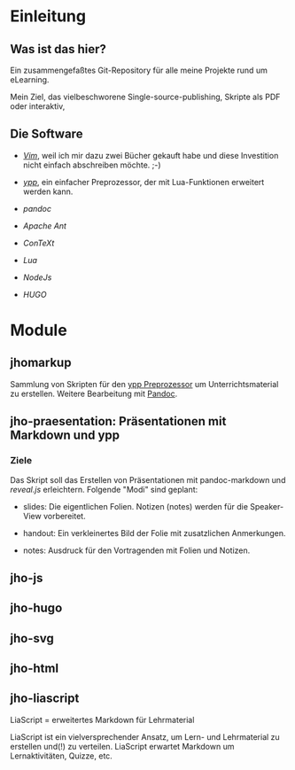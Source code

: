 # Einleitung

## Was ist das hier?

Ein zusammengefaßtes Git-Repository für alle meine Projekte rund um eLearning.

Mein Ziel, das vielbeschworene Single-source-publishing, Skripte als PDF oder interaktiv, 

 
## Die Software

* [*Vim*](https://www.vim.org), weil ich mir dazu zwei Bücher gekauft habe und diese Investition nicht einfach abschreiben möchte. ;-)

* [*ypp*](https://cdelord.fr/ypp.html), ein einfacher Preprozessor, der mit Lua-Funktionen erweitert werden kann.

* *pandoc*

* *Apache Ant*

* *ConTeXt*

* *Lua*

* *NodeJs*

* *HUGO*

# Module

## jhomarkup

Sammlung von Skripten für den [ypp Preprozessor](https://cdelord.fr/ypp.html) um Unterrichtsmaterial zu erstellen. Weitere Bearbeitung mit [Pandoc](https://pandoc.org/).

## jho-praesentation: Präsentationen mit Markdown und ypp

### Ziele
Das Skript soll das Erstellen von Präsentationen mit pandoc-markdown und *reveal.js* erleichtern. Folgende "Modi" sind geplant:

* slides: Die eigentlichen Folien. Notizen (notes) werden für die Speaker-View vorbereitet.

* handout: Ein verkleinertes Bild der Folie mit zusatzlichen Anmerkungen.

* notes: Ausdruck für den Vortragenden mit Folien und Notizen.



## jho-js


## jho-hugo



## jho-svg



## jho-html




## jho-liascript

LiaScript = erweitertes Markdown für Lehrmaterial

LiaScript ist ein vielversprechender Ansatz, um Lern- und Lehrmaterial zu erstellen und(!) zu verteilen. LiaScript erwartet Markdown um Lernaktivitäten, Quizze, etc.


